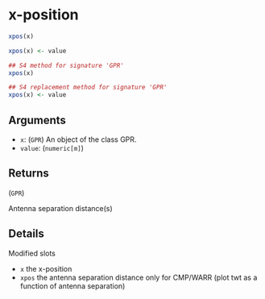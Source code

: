 # x-position

```r
xpos(x)

xpos(x) <- value

## S4 method for signature 'GPR'
xpos(x)

## S4 replacement method for signature 'GPR'
xpos(x) <- value
```

## Arguments

- `x`: (`GPR`) An object of the class GPR.
- `value`: (`numeric[m]`)

## Returns

(`GPR`)

Antenna separation distance(s)

## Details

Modified slots

 * `x` the x-position
 * `xpos` the antenna separation distance only for CMP/WARR (plot twt as a function of antenna separation)